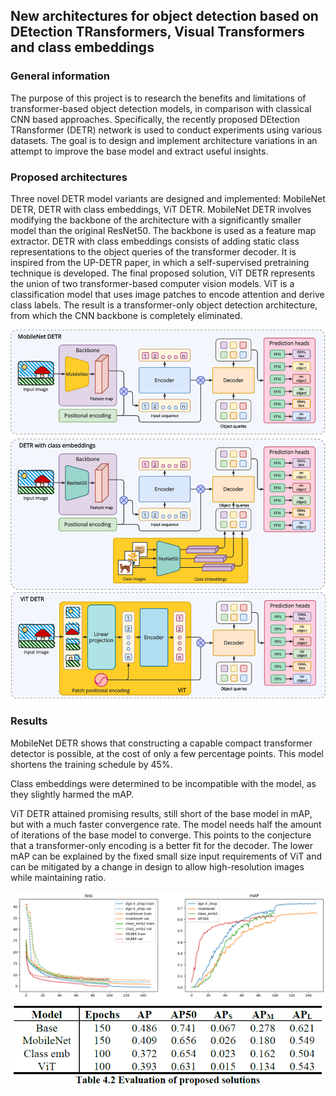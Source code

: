 ## New architectures for object detection based on DEtection TRansformers, Visual Transformers and class embeddings

### General information
The purpose of this project is to research the benefits and limitations of transformer-based object detection models, in comparison with classical CNN based approaches. Specifically, the recently proposed DEtection TRansformer (DETR) network is used to conduct experiments using various datasets. The goal is to design and implement architecture variations in an attempt to improve the base model and extract useful insights.

### Proposed architectures
Three novel DETR model variants are designed and implemented: MobileNet DETR, DETR with class embeddings, ViT DETR. MobileNet DETR involves modifying the backbone of the architecture with a significantly smaller model than the original ResNet50. The backbone is used as a feature map extractor. DETR with class embeddings consists of adding static class representations to the object queries of the transformer decoder. It is inspired from the UP-DETR paper, in which a self-supervised pretraining technique is developed. The final proposed solution, ViT DETR represents the union of two transformer-based computer vision models. ViT is a classification model that uses image patches to encode attention and derive class labels. The result is a transformer-only object detection architecture, from which the CNN backbone is completely eliminated.

![](https://github.com/carlarusu/ThesisProject/blob/master/images/sys_design.png?raw=true)

### Results
MobileNet DETR shows that constructing a capable compact transformer detector is possible, at the cost of only a few percentage points. This model shortens the training schedule by 45%. 

Class embeddings were determined to be incompatible with the model, as they slightly harmed the mAP.

ViT DETR attained promising results, still short of the base model in mAP, but with a much faster convergence rate. The model needs half the amount of iterations of the base model to converge. This points to the conjecture that a transformer-only encoding is a better fit for the decoder. The lower mAP can be explained by the fixed small size input requirements of ViT and can be mitigated by a change in design to allow high-resolution images while maintaining ratio.

![](https://github.com/carlarusu/ThesisProject/blob/master/images/plot.png?raw=true)
![](https://github.com/carlarusu/ThesisProject/blob/master/images/table.png?raw=true)
